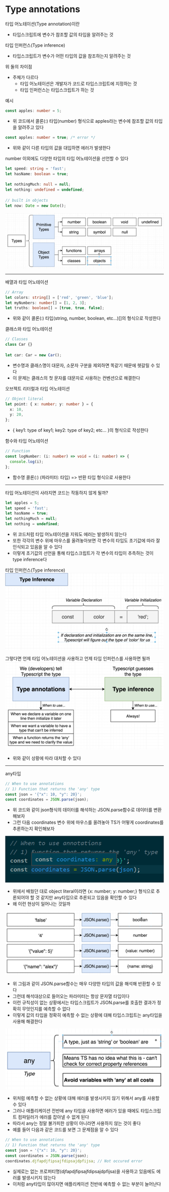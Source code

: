 # Type annotations

타입 어노테이션(Type annotation)이란

- 타입스크립트에 변수가 참조할 값의 타입을 알려주는 것

타입 인퍼런스(Type inference)

- 타입스크립트가 변수가 어떤 타입의 값을 참조하는지 알려주는 것

위 둘의 차이점

- 주체가 다르다
  - 타입 어노테이션은 개발자가 코드로 타입스크립트에 지정하는 것
  - 타입 인퍼런스는 타입스크립트가 하는 것

예시

```ts
const apples: number = 5;
```

- 위 코드에서 콜론(:) 타입(number) 형식으로 apples라는 변수에 참조할 값의 타입을 알려주고 있다

```ts
const apples: number = true; /* error */
```

- 위와 같이 다른 타입의 값을 대입하면 에러가 발생한다

number 이외에도 다양한 타입의 타입 어노테이션을 선언할 수 있다

```ts
let speed: string = 'fast';
let hasName: boolean = true;

let nothingMuch: null = null;
let nothing: undefined = undefined;

// built in objects
let now: Date = new Date();
```

![type_annotation](../img/type-annotation.png)

---

배열과 타입 어노테이션

```ts
// Array
let colors: string[] = ['red', 'green', 'blue'];
let myNumbers: number[] = [1, 2, 3];
let truths: boolean[] = [true, true, false];
```

- 위와 같이 콜론(:) 타입(string, number, boolean, etc...)[]의 형식으로 작성한다

클래스와 타입 어노테이션

```ts
// Classes
class Car {}

let car: Car = new Car();
```

- 변수명과 클래스명이 대문자, 소문자 구분을 제외하면 똑같기 때문에 헷갈릴 수 있다
- 이 문제는 클래스의 첫 문자를 대문자로 사용하는 컨벤션으로 해결한다

오브젝트 리터럴과 타입 어노테이션

```ts
// Object literal
let point: { x: number; y: number } = {
  x: 10,
  y: 20,
};
```

- { key1: type of key1; key2: type of key2; etc... }의 형식으로 작성한다

함수와 타입 어노테이션

```ts
// Function
const logNumber: (i: number) => void = (i: number) => {
  console.log(i);
};
```

- 함수명 콜론(:) (파라미터: 타입) => 반환 타입 형식으로 사용한다

---

타입 어노테이션이 사라지면 코드는 작동하지 않게 될까?

```ts
let apples = 5;
let speed = 'fast';
let hasName = true;
let nothingMuch = null;
let nothing = undefined;
```

- 위 코드처럼 타입 어노테이션을 지워도 에러는 발생하지 않는다
- 또한 각각의 변수 위에 마우스를 올려놓아보면 각 변수의 타입도 초기값에 따라 잘 인식되고 있음을 알 수 있다
- 이렇게 초기값의 선언을 통해 타입스크립트가 각 변수의 타입이 추측하는 것이 type inference다

타입 인퍼런스(Type inference)
![type_inference](../img/type-inference.png)

그렇다면 언제 타입 어노테이션을 사용하고 언제 타입 인퍼런스를 사용하면 될까
![type_annotation_and_type_inference](../img/annotation_and_inference.png)

- 위와 같이 상황에 따라 대처할 수 있다

---

any타입

```ts
// When to use annotations
// 1) Function that returns the 'any' type
const json = '{"x": 10, "y": 20}';
const coordinates = JSON.parse(json);
```

- 위 코드와 같이 json형식의 데이터를 해석하는 JSON.parse함수로 데이터를 변환해보자
- 그런 다음 coordinates 변수 위에 마우스를 올려놓아 TS가 어떻게 coordinates를 추론하는지 확인해보자

![json_parse_type_any](../img/json_parse_any.png)

- 위에서 배웠던 대로 object literal이라면 {x: number; y: number;} 형식으로 추론되어야 할 것 같지만 any타입으로 추론되고 있음을 확인할 수 있다
- 왜 이런 현상이 일어나는 것일까

![json_parse_different_type](../img/json_parse_differnt_type.png)

- 위 그림과 같이 JSON.parse함수는 매우 다양한 타입의 값을 해석해 반환할 수 있다
- 그런데 해석대상으로 들어오는 파라미터는 항상 문자열 타입이다
- 이런 규칙성이 없는 상황에서는 타입스크립트가 JSON.parse를 호출한 결과가 정확히 무엇인지를 예측할 수 없다
- 이렇게 값의 타입을 정확히 예측할 수 없는 상황에 대해 타입스크립트는 any타입을 사용해 해결한다

![any_type](../img/any_type.png)

- 위처럼 예측할 수 없는 상황에 대해 에러를 발생시키지 않기 위해서 any를 사용할 수 있다
- 그러나 애플리케이션 전반에 any 타입을 사용하면 에러가 있을 때에도 타입스크립트 컴파일러가 에러를 잡아낼 수 없게 된다
- 따라서 any는 정말 불가피한 상황이 아니라면 사용하지 않는 것이 좋다
- 예를 들어 다음과 같은 코드를 보면 그 문제점을 알 수 있다

```ts
// When to use annotations
// 1) Function that returns the 'any' type
const json = '{"x": 10, "y": 20}';
const coordinates = JSON.parse(json);
coordinates.djfapdjfipsajfdipsajdpfijsa; // Not occured error
```

- 실제로는 없는 프로퍼티명(djfapdjfipsajfdipsajdpfijsa)을 사용하고 있음에도 에러를 발생시키지 않는다
- 이처럼 any타입이 많아지면 애플리케이션 전반에 예측할 수 없는 부분이 늘어난다

